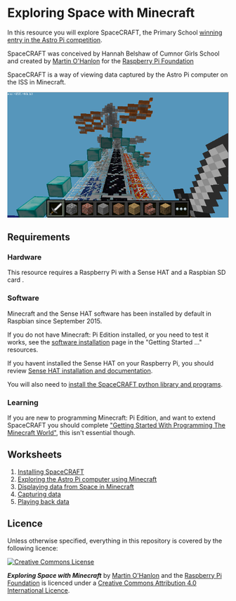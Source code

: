 # Exploring Space with Minecraft

In this resource you will explore SpaceCRAFT, the Primary School [winning entry in the Astro Pi competition](https://astro-pi.org/competition/winners/).

SpaceCRAFT was conceived by Hannah Belshaw of Cumnor Girls School and created by [Martin O'Hanlon](http://www.stuffaboutcode.com) for the [Raspberry Pi Foundation](https://www.raspberrypi.org) 

SpaceCRAFT is a way of viewing data captured by the Astro Pi computer on the ISS in Minecraft. 

![Data from the ISS displayed in Minecraft](images/spacecraft.png)

## Requirements

### Hardware

This resource requires a Raspberry Pi with a Sense HAT and a Raspbian SD card .

### Software

Minecraft and the Sense HAT software has been installed by default in Raspbian since September 2015.

If you do not have Minecraft: Pi Edition installed, or you need to test it works, see the [software installation](http://www.raspberrypi.org/learning/getting-started-with-minecraft-pi/software.md) page in the "Getting Started ..." resources.

If you havent installed the Sense HAT on your Raspberry Pi, you should review [Sense HAT installation and documentation](https://www.raspberrypi.org/documentation/hardware/sense-hat/).

You will also need to [install the SpaceCRAFT python library and programs](worksheets/installspacecraft.md).

### Learning

If you are new to programming Minecraft: Pi Edition, and want to extend SpaceCRAFT you should complete ["Getting Started With Programming The Minecraft World"](http://www.raspberrypi.org/learning/getting-started-with-minecraft-pi/), this isn't essential though.

## Worksheets

1. [Installing SpaceCRAFT](worksheets/installspacecraft.md)
2. [Exploring the Astro Pi computer using Minecraft](worksheets/interactiveastropi.md)
3. [Displaying data from Space in Minecraft](worksheets/displayingrealtimedata.md)
4. [Capturing data](worksheets/capturingdata.md)
5. [Playing back data](worksheets/playbackdata.md)

## Licence

Unless otherwise specified, everything in this repository is covered by the following licence:

[![Creative Commons License](http://i.creativecommons.org/l/by-sa/4.0/88x31.png)](http://creativecommons.org/licenses/by-sa/4.0/)

***Exploring Space with Minecraft*** by [Martin O'Hanlon](http://www.stuffaboutcode.com) and the [Raspberry Pi Foundation](http://www.raspberrypi.org) is licenced under a [Creative Commons Attribution 4.0 International Licence](http://creativecommons.org/licenses/by-sa/4.0/).
